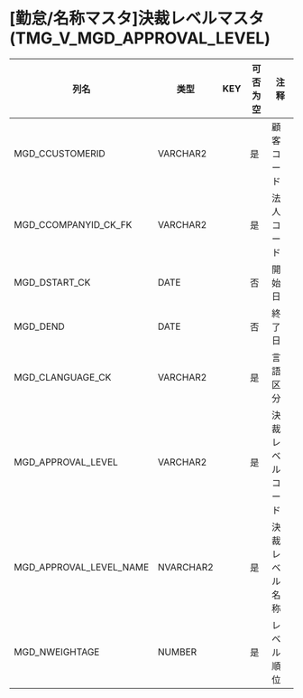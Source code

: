 # [勤怠/名称マスタ]決裁レベルマスタ(TMG_V_MGD_APPROVAL_LEVEL)
| 列名   | 类型   | KEY  | 可否为空 | 注释   |
| ---- | ---- | ---- | ---- | ---- |
|MGD_CCUSTOMERID|VARCHAR2||是|顧客コード|
|MGD_CCOMPANYID_CK_FK|VARCHAR2||是|法人コード|
|MGD_DSTART_CK|DATE||否|開始日|
|MGD_DEND|DATE||否|終了日|
|MGD_CLANGUAGE_CK|VARCHAR2||是|言語区分|
|MGD_APPROVAL_LEVEL|VARCHAR2||是|決裁レベルコード|
|MGD_APPROVAL_LEVEL_NAME|NVARCHAR2||是|決裁レベル名称|
|MGD_NWEIGHTAGE|NUMBER||是|レベル順位|
